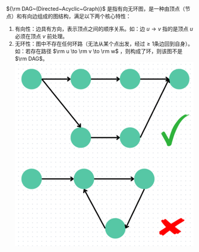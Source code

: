 ${\rm DAG~(Directed~Acyclic~Graph)}$ 是指有向无环图，是一种由顶点（节点）和有向边组成的图结构，满足以下两个核心特性：
1. 有向性：边具有方向，表示顶点之间的顺序关系。如：边 $u \to v$ 指的是顶点 $u$ 必须在顶点 $v$ 前处理。
2. 无环性：图中不存在任何环路（无法从某个点出发，经过$\ge1$条边回到自身）。如：若存在路径 $\rm u \to \rm v \to \rm w$ ，则构成了环，则该图不是 $\rm DAG$。
![image lost](../../../assets/images/DAG1.png)